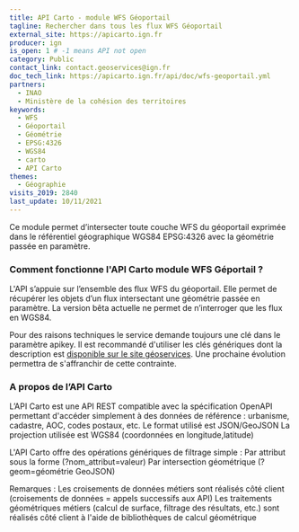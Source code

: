 ```yaml
---
title: API Carto - module WFS Géoportail
tagline: Rechercher dans tous les flux WFS Géoportail
external_site: https://apicarto.ign.fr
producer: ign
is_open: 1 # -1 means API not open
category: Public
contact_link: contact.geoservices@ign.fr
doc_tech_link: https://apicarto.ign.fr/api/doc/wfs-geoportail.yml
partners:
  - INAO
  - Ministère de la cohésion des territoires
keywords:
  - WFS
  - Géoportail
  - Géométrie
  - EPSG:4326
  - WGS84
  - carto
  - API Carto
themes:
  - Géographie
visits_2019: 2840
last_update: 10/11/2021
---
```


Ce module permet d’intersecter toute couche WFS du géoportail exprimée dans le référentiel géographique WGS84 EPSG:4326 avec la géométrie passée en paramètre.

### Comment fonctionne l'API Carto module WFS Géportail ?

L'API s’appuie sur l’ensemble des flux WFS du géoportail.
Elle permet de récupérer les objets d’un flux intersectant une géométrie passée en paramètre.
La version bêta actuelle ne permet de n’interroger que les flux en WGS84.

Pour des raisons techniques le service demande toujours une clé dans le paramètre apikey. Il est recommandé d'utiliser les clés génériques dont la description est [disponible sur le site géoservices](https://geoservices.ign.fr/services-web-experts). Une prochaine évolution permettra de s'affranchir de cette contrainte.

### A propos de l’API Carto

L’API Carto est une API REST compatible avec la spécification OpenAPI permettant d'accéder simplement à des données de référence : urbanisme, cadastre, AOC, codes postaux, etc.
Le format utilisé est JSON/GeoJSON
La projection utilisée est WGS84 (coordonnées en longitude,latitude)

L'API Carto offre des opérations génériques de filtrage simple :
Par attribut sous la forme (?nom_attribut=valeur)
Par intersection géométrique (?geom=géométrie GeoJSON)

Remarques :
Les croisements de données métiers sont réalisés côté client (croisements de données = appels successifs aux API)
Les traitements géométriques métiers (calcul de surface, filtrage des résultats, etc.) sont réalisés côté client à l'aide de bibliothèques de calcul géométrique
